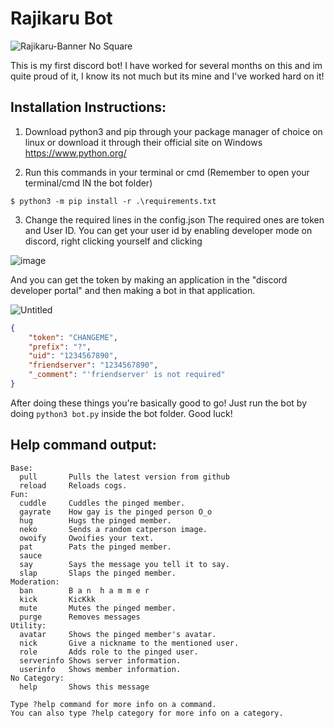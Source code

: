 # Rajikaru Bot

![Rajikaru-Banner No Square](https://user-images.githubusercontent.com/66682497/151678869-494ec38e-5626-4a55-8cfa-e483bfe4d455.png)

This is my first discord bot!
I have worked for several months on this and im quite proud of it, I know its not much but its mine and I've worked hard on it!

## Installation Instructions:
1. Download python3 and pip through your package manager of choice on linux or download it through their official site on Windows 
https://www.python.org/

2. Run this commands in your terminal or cmd (Remember to open your terminal/cmd IN the bot folder)
```
$ python3 -m pip install -r .\requirements.txt
```

3. Change the required lines in the config.json
The required ones are token and User ID. You can get your user id by enabling developer mode on discord, right clicking yourself and clicking

![image](https://user-images.githubusercontent.com/66682497/151679095-fc0025b5-ebc8-4ed3-ba46-f535cf2ac85b.png)

And you can get the token by making an application in the "discord developer portal" and then making a bot in that application.

![Untitled](https://user-images.githubusercontent.com/66682497/151679192-60aa190d-a3b0-444b-81c4-1dea7a805229.png)

```json
{
    "token": "CHANGEME",
    "prefix": "?",
    "uid": "1234567890",
    "friendserver": "1234567890", 
    "_comment": "'friendserver' is not required"
}
```

After doing these things you're basically good to go! Just run the bot by doing `python3 bot.py` inside the bot folder. Good luck!

## Help command output:
```
Base:
  pull       Pulls the latest version from github
  reload     Reloads cogs.
Fun:
  cuddle     Cuddles the pinged member.
  gayrate    How gay is the pinged person O_o
  hug        Hugs the pinged member.
  neko       Sends a random catperson image.
  owoify     Owoifies your text.
  pat        Pats the pinged member.
  sauce      
  say        Says the message you tell it to say.
  slap       Slaps the pinged member.
Moderation:
  ban        B a n  h a m m e r
  kick       KicKkk
  mute       Mutes the pinged member.
  purge      Removes messages
Utility:
  avatar     Shows the pinged member's avatar.
  nick       Give a nickname to the mentioned user.
  role       Adds role to the pinged user.
  serverinfo Shows server information.
  userinfo   Shows member information.
No Category:
  help       Shows this message

Type ?help command for more info on a command.
You can also type ?help category for more info on a category.
```

